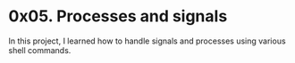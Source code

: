 # 0x05. Processes and signals

In this project, I learned how to handle signals and processes using various shell commands.
